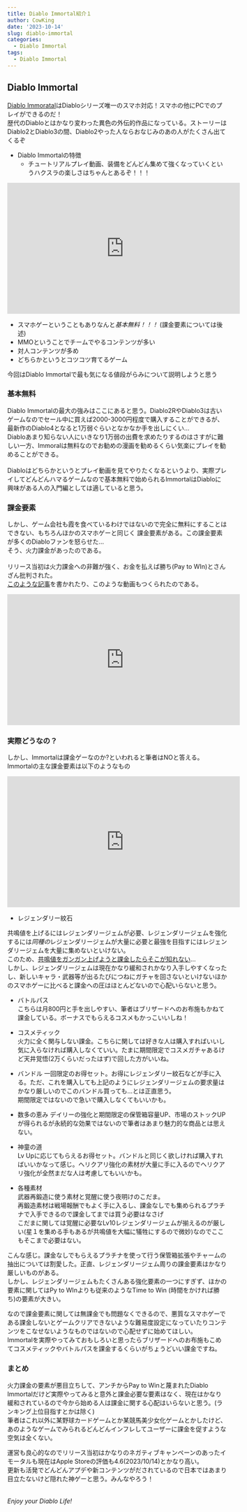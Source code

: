```yaml
---
title: Diablo Immortal紹介１
author: CowKing
date: '2023-10-14'
slug: diablo-immortal
categories:
  - Diablo Immortal
tags:
  - Diablo Immortal
---
```


<link href="{{< blogdown/postref >}}index_files/vembedr/css/vembedr.css" rel="stylesheet" />
<link href="{{< blogdown/postref >}}index_files/vembedr/css/vembedr.css" rel="stylesheet" />
<link href="{{< blogdown/postref >}}index_files/vembedr/css/vembedr.css" rel="stylesheet" />

## Diablo Immortal

[Diablo Immoratal](https://diabloimmortal.blizzard.com/en-us/)はDiabloシリーズ唯一のスマホ対応！スマホの他にPCでのプレイができるのだ！  
歴代のDiabloとはかなり変わった異色の外伝的作品になっている。ストーリーはDiablo2とDiablo3の間、Diablo2やった人ならおなじみのあの人がたくさん出てくるぞ

- Diablo Immortalの特徴
  - チュートリアルプレイ動画、装備をどんどん集めて強くなっていくというハクスラの楽しさはちゃんとあるぞ！！！

<div class="vembedr">
<div>
<iframe src="https://www.youtube.com/embed/KTz335X4DGc" width="533" height="300" frameborder="0" allowfullscreen="" data-external="1"></iframe>
</div>
</div>

- スマホゲーということもありなんと*基本無料！！！* (課金要素については後述)
- MMOということでチームでやるコンテンツが多い
- 対人コンテンツが多め
- どちらかというとコツコツ育てるゲーム

今回はDiablo Immortalで最も気になる値段がらみについて説明しようと思う

### 基本無料

Diablo Immortalの最大の強みはここにあると思う。Diablo2RやDiablo3は古いゲームなのでセール中に買えば2000-3000円程度で購入することができるが、最新作のDiablo4となると1万弱ぐらいとなかなか手を出しにくい…  
Diabloあまり知らない人にいきなり1万弱の出費を求めたりするのはさすがに難しい一方、Immoralは無料なのでお勧めの漫画を勧めるくらい気楽にプレイを勧めることができる。  
<br/>
Diabloはどちらかというとプレイ動画を見てやりたくなるというより、実際プレイしてどんどんハマるゲームなので基本無料で始められるImmortalはDiabloに興味がある人の入門編としては適していると思う。

### 課金要素

しかし、ゲーム会社も霞を食べているわけではないので完全に無料にすることはできない、もちろんほかのスマホゲーと同じく 課金要素がある。この課金要素が多くのDiabloファンを怒らせた…  
そう、火力課金があったのである。  
<br/>
リリース当初は火力課金への非難が強く、お金を払えば勝ち(Pay to WIn)とさんざん批判された。  
[このような記事](https://gamerant.com/diablo-immortal-pay-to-win-legendary-gems/)を書かれたり、このような動画もつくられたのである。

<div class="vembedr">
<div>
<iframe src="https://www.youtube.com/embed/4zQdusAXmNs" width="533" height="300" frameborder="0" allowfullscreen="" data-external="1"></iframe>
</div>
</div>

### 実際どうなの？

しかし、Immortalは課金ゲーなのか?といわれると筆者はNOと答える。  
Immortalの主な課金要素は以下のようなもの

<div class="vembedr">
<div>
<iframe src="https://www.youtube.com/embed/FI5LcE_RAww" width="533" height="300" frameborder="0" allowfullscreen="" data-external="1"></iframe>
</div>
</div>

- レジェンダリー紋石

共鳴値を上げるにはレジェンダリージェムが必要、レジェンダリージェムを強化するには*同種の*レジェンダリージェムが大量に必要と最強を目指すにはレジェンダリージェムを大量に集めないといけない。  
このため、[共鳴値をガンガン上げようと課金したらそこが知れない](https://gamerant.com/diablo-immortal-pay-to-win-legendary-gems/)…  
しかし、レジェンダリージェムは現在かなり緩和されかなり入手しやすくなったし、新しいキャラ・武器等が出るたびにつねにガチャを回さないといけないほかのスマホゲーに比べると課金への圧はほとんどないので心配いらないと思う。

- バトルパス  
  こちらは月800円と手を出しやすい、筆者はブリザードへのお布施もかねて課金している。ボーナスでもらえるコスメもかっこいいしね！

- コスメティック  
  火力に全く関与しない課金。こちらに関しては好きな人は購入すればいいし気に入らなければ購入しなくていい。たまに期間限定でコスメガチャあるけど天井覚悟(2万くらいだったはず)で回した方がいいね。  

- バンドル
  一回限定のお得セット。お得にレジェンダリー紋石などが手に入る。ただ、これを購入しても上記のようにレジェンダリージェムの要求量はかなり厳しいのでこのバンドル買っても…とは正直思う。  
  期間限定ではないので急いで購入しなくてもいいかも。

- 数多の恵み
  デイリーの強化と期間限定の保管箱容量UP、市場のストックUPが得られるが永続的な効果ではないので筆者はあまり魅力的な商品とは思えない。

- 神童の道  
  Lv Upに応じてもらえるお得セット。バンドルと同じく欲しければ購入すればいいかなって感じ。ヘリクアリ強化の素材が大量に手に入るのでヘリクアリ強化が全然まだな人は考慮してもいいかも。

- 各種素材  
  武器再鍛造に使う素材と覚醒に使う夜明けのこだま。  
  再鍛造素材は戦場報酬でもよく手に入るし、課金なしでも集められるプラチナで入手できるので課金してまでは買う必要はなさげ  
  こだまに関しては覚醒に必要なLv10レジェンダリージェムが揃えるのが厳しい(星１を集める手もあるが共鳴値を大幅に犠牲にするので微妙)なのでここもそこまで必要はない。

こんな感じ。課金なしでもらえるプラチナを使って行う保管箱拡張やチャームの抽出については割愛した。正直、レジェンダリージェム周りの課金要素はかなり厳しいものがある。  
しかし、レジェンダリージェムもたくさんある強化要素の一つにすぎず、ほかの要素に関してはPy to WInよりも従来のようなTime to Win (時間をかければ勝ち)の要素が大きい。

なので課金要素に関しては無課金でも問題なくできるので、悪質なスマホゲーである課金しないとゲームクリアできないような難易度設定になっていたりコンテンツをこなせないようなものではないので心配せずに始めてほしい。  
Immortalを実際やってみておもしろいと思ったらブリザードへのお布施もこめてコスメティックやバトルパスを課金するくらいがちょうどいい課金ですね。

### まとめ

火力課金の要素が悪目立ちして、アンチからPay to Winと蔑まれたDiablo Immortalだけど実際やってみると意外と課金必要な要素はなく、現在はかなり緩和されているので今から始める人は課金に関する心配はいらないと思う。(ランキング上位目指すとかは除く)  
筆者はこれ以外に某野球カードゲームとか某競馬美少女化ゲームとかしたけど、あのようなゲームでみられるどんどんインフレしてユーザーに課金を促すような空気は全くない。

運営も良心的なのでリリース当初はかなりのネガティブキャンペーンのあったイモータルも現在はApple Storeの評価も4.6(2023/10/14)とかなり高い。  
更新も活発でどんどんアプデや新コンテンツがだされているので日本ではあまり目立たないけど隠れた神ゲーと思う。みんなやろう！  
<br/>

*Enjoy your Diablo Life!*
　　　　
　　　　
